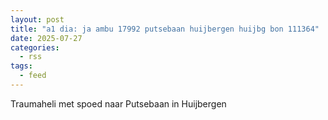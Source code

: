 ```yaml
---
layout: post
title: "a1 dia: ja ambu 17992 putsebaan huijbergen huijbg bon 111364"
date: 2025-07-27
categories: 
  - rss
tags: 
  - feed
---
```


Traumaheli met spoed naar Putsebaan in Huijbergen
